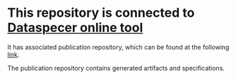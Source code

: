 # This repository is connected to [Dataspecer online tool](http://localhost:5174)

It has associated publication repository, which can be found at the following [link](https://github.com/RadStr-bot/54ae2ccf-3444-4f6d-ab67-49dcad31c6f5-publication-repo).

The publication repository contains generated artifacts and specifications.